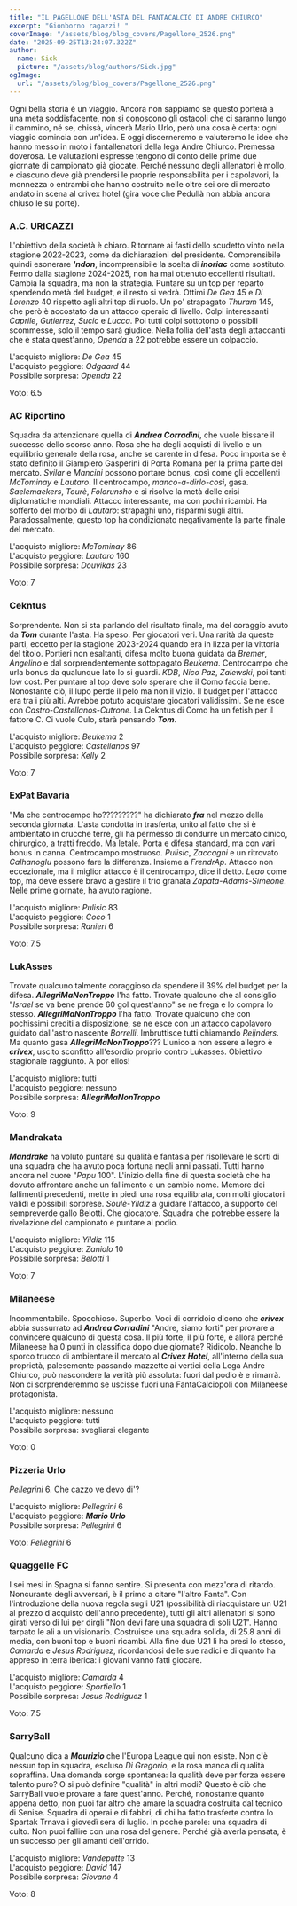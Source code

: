```yaml
---
title: "IL PAGELLONE DELL'ASTA DEL FANTACALCIO DI ANDRE CHIURCO"
excerpt: "Gionborno ragazzi! "
coverImage: "/assets/blog/blog_covers/Pagellone_2526.png"
date: "2025-09-25T13:24:07.322Z"
author:
  name: Sick
  picture: "/assets/blog/authors/Sick.jpg"
ogImage:
  url: "/assets/blog/blog_covers/Pagellone_2526.png"
---
```


Ogni bella storia è un viaggio. Ancora non sappiamo se questo porterà a una meta soddisfacente, non si conoscono gli ostacoli che ci saranno lungo il cammino, né se, chissà, vincerà Mario Urlo, però una cosa è certa: ogni viaggio comincia con un'idea. E oggi discerneremo e valuteremo le idee che hanno messo in moto i fantallenatori della lega Andre Chiurco.
Premessa doverosa. Le valutazioni espresse tengono di conto delle prime due giornate di campionato già giocate. Perché nessuno degli allenatori è mollo, e ciascuno deve già prendersi le proprie responsabilità per i capolavori, la monnezza o entrambi che hanno costruito nelle oltre sei ore di mercato andato in scena al crivex hotel (gira voce che Pedullà non abbia ancora chiuso le su porte).


### A.C. URICAZZI 

L'obiettivo della società è chiaro. Ritornare ai fasti dello scudetto vinto nella stagione 2022-2023, come da dichiarazioni del presidente. Comprensibile quindi esonerare ***'ndon***, incomprensibile la scelta di ***inoriac*** come sostituto. Fermo dalla stagione 2024-2025, non ha mai ottenuto eccellenti risultati. Cambia la squadra, ma non la strategia. Puntare su un top per reparto spendendo metà del budget, e il resto si vedrà. Ottimi *De Gea* 45 e *Di Lorenzo* 40 rispetto agli altri top di ruolo. Un po' strapagato *Thuram* 145, che però è accostato da un attacco operaio di livello. Colpi interessanti *Caprile*, *Gutierrez*, *Sucic* e *Lucca*. Poi tutti colpi sottotono o possibili scommesse, solo il tempo sarà giudice. Nella follia dell'asta degli attaccanti che è stata quest'anno, *Openda* a 22 potrebbe essere un colpaccio.

L'acquisto migliore: *De Gea* 45\
L'acquisto peggiore: *Odgaard* 44\
Possibile sorpresa: *Openda* 22

Voto: 6.5


### AC Riportino

Squadra da attenzionare quella di ***Andrea Corradini***, che vuole bissare il successo dello scorso anno. Rosa che ha degli acquisti di livello e un equilibrio generale della rosa, anche se carente in difesa. Poco importa se è stato definito il Giampiero Gasperini di Porta Romana per la prima parte del mercato. *Svilar* e *Mancini* possono portare bonus, così come gli eccellenti *McTominay* e *Lautaro*. Il centrocampo, *manco-a-dirlo-così*, gasa. *Saelemaekers*, *Tourè*, *Folorunsho* e si risolve la metà delle crisi diplomatiche mondiali. Attacco interessante, ma con pochi ricambi. Ha sofferto del morbo di *Lautaro*: strapaghi uno, risparmi sugli altri. Paradossalmente, questo top ha condizionato negativamente la parte finale del mercato.

L'acquisto migliore: *McTominay* 86\
L'acquisto peggiore: *Lautaro* 160\
Possibile sorpresa: *Douvikas* 23

Voto: 7


### Cekntus

Sorprendente. Non si sta parlando del risultato finale, ma del coraggio avuto da ***Tom*** durante l'asta. Ha speso. Per giocatori veri. Una rarità da queste parti, eccetto per la stagione 2023-2024 quando era in lizza per la vittoria del titolo. Portieri non esaltanti, difesa molto buona guidata da *Bremer*, *Angelino* e dal sorprendentemente sottopagato *Beukema*. Centrocampo che urla bonus da qualunque lato lo si guardi. *KDB*, *Nico Paz*, *Zalewski*, poi tanti low cost. Per puntare al top deve solo sperare che il Como faccia bene. Nonostante ciò, il lupo perde il pelo ma non il vizio. Il budget per l'attacco era tra i più alti. Avrebbe potuto acquistare giocatori validissimi. Se ne esce con *Castro*-*Castellanos*-*Cutrone*. La Cekntus di Como ha un fetish per il fattore C. Ci vuole Culo, starà pensando ***Tom***.

L'acquisto migliore: *Beukema* 2\
L'acquisto peggiore: *Castellanos* 97\
Possibile sorpresa: *Kelly* 2

Voto: 7

### ExPat Bavaria

"Ma che centrocampo ho?????????" ha dichiarato ***fra*** nel mezzo della seconda giornata. L'asta condotta in trasferta, unito al fatto che si è ambientato in crucche terre, gli ha permesso di condurre un mercato cinico, chirurgico, a tratti freddo. Ma letale. Porta e difesa standard, ma con vari bonus in canna. Centrocampo mostruoso. *Pulisic*, *Zaccagni* e un ritrovato *Calhanoglu* possono fare la differenza. Insieme a *FrendrAp*. Attacco non eccezionale, ma il miglior attacco è il centrocampo, dice il detto. *Leao* come top, ma deve essere bravo a gestire il trio granata *Zapata*-*Adams*-*Simeone*. Nelle prime giornate, ha avuto ragione.

L'acquisto migliore: *Pulisic* 83\
L'acquisto peggiore: *Coco* 1\
Possibile sorpresa: *Ranieri* 6

Voto: 7.5


### LukAsses

Trovate qualcuno talmente coraggioso da spendere il 39% del budget per la difesa. ***AllegriMaNonTroppo*** l'ha fatto. Trovate qualcuno che al consiglio "*Israel* se va bene prende 60 gol quest'anno" se ne frega e lo compra lo stesso. ***AllegriMaNonTroppo*** l'ha fatto. Trovate qualcuno che con pochissimi crediti a disposizione, se ne esce con un attacco capolavoro guidato dall'astro nascente *Borrelli*. Imbruttisce tutti chiamando *Reijnders*. Ma quanto gasa ***AllegriMaNonTroppo***??? L'unico a non essere allegro è ***crivex***, uscito sconfitto all'esordio proprio contro Lukasses. Obiettivo stagionale raggiunto. A por ellos!

L'acquisto migliore: tutti\
L'acquisto peggiore: nessuno\
Possibile sorpresa: ***AllegriMaNonTroppo***

Voto: 9


### Mandrakata

***Mandrake*** ha voluto puntare su qualità e fantasia per risollevare le sorti di una squadra che ha avuto poca fortuna negli anni passati. Tutti hanno ancora nel cuore "*Papu* 100". L'inizio della fine di questa società che ha dovuto affrontare anche un fallimento e un cambio nome. Memore dei fallimenti precedenti, mette in piedi una rosa equilibrata, con molti giocatori validi e possibili sorprese. *Soulè*-*Yildiz* a guidare l'attacco, a supporto del sempreverde gallo Belotti. Che giocatore. Squadra che potrebbe essere la rivelazione del campionato e puntare al podio.

L'acquisto migliore: *Yildiz* 115\
L'acquisto peggiore: *Zaniolo* 10\
Possibile sorpresa: *Belotti* 1

Voto: 7


### Milaneese

Incommentabile. Spocchioso. Superbo. Voci di corridoio dicono che ***crivex*** abbia sussurrato ad ***Andrea Corradini*** "Andre, siamo forti" per provare a convincere qualcuno di questa cosa. Il più forte, il più forte, e allora perché Milaneese ha 0 punti in classifica dopo due giornate? Ridicolo. Neanche lo sporco trucco di ambientare il mercato al ***Crivex Hotel***, all'interno della sua proprietà, palesemente passando mazzette ai vertici della Lega Andre Chiurco, può nascondere la verità più assoluta: fuori dal podio è e rimarrà. Non ci sorprenderemmo se uscisse fuori una FantaCalciopoli con Milaneese protagonista.

L'acquisto migliore: nessuno\
L'acquisto peggiore: tutti\
Possibile sorpresa: svegliarsi elegante

Voto: 0


### Pizzeria Urlo

*Pellegrini* 6. Che cazzo ve devo di'?

L'acquisto migliore: *Pellegrini* 6\
L'acquisto peggiore: ***Mario Urlo***\
Possibile sorpresa: *Pellegrini* 6

Voto: *Pellegrini* 6


### Quaggelle FC

I sei mesi in Spagna si fanno sentire. Si presenta con mezz'ora di ritardo. Noncurante degli avversari, è il primo a citare "l'altro Fanta". Con l'introduzione della nuova regola sugli U21 (possibilità di riacquistare un U21 al prezzo d'acquisto dell'anno precedente), tutti gli altri allenatori si sono girati verso di lui per dirgli "Non devi fare una squadra di soli U21". Hanno tarpato le ali a un visionario. Costruisce una squadra solida, di 25.8 anni di media, con buoni top e buoni ricambi. Alla fine due U21 li ha presi lo stesso, *Camarda* e *Jesus Rodriguez*, ricordandosi delle sue radici e di quanto ha appreso in terra iberica: i giovani vanno fatti giocare.

L'acquisto migliore: *Camarda* 4\
L'acquisto peggiore: *Sportiello* 1\
Possibile sorpresa: *Jesus Rodriguez* 1

Voto: 7.5


### SarryBall

Qualcuno dica a ***Maurizio*** che l'Europa League qui non esiste. Non c'è nessun top in squadra, escluso *Di Gregorio*, e la rosa manca di qualità sopraffina. Una domanda sorge spontanea: la qualità deve per forza essere talento puro? O si può definire "qualità" in altri modi? Questo è ciò che SarryBall vuole provare a fare quest'anno. Perché, nonostante quanto appena detto, non puoi far altro che amare la squadra costruita dal tecnico di Senise. Squadra di operai e di fabbri, di chi ha fatto trasferte contro lo Spartak Trnava i giovedì sera di luglio. In poche parole: una squadra di culto. Non puoi fallire con una rosa del genere. Perché già averla pensata, è un successo per gli amanti dell'orrido.

L'acquisto migliore: *Vandeputte* 13\
L'acquisto peggiore: *David* 147\
Possibile sorpresa: *Giovane* 4

Voto: 8
